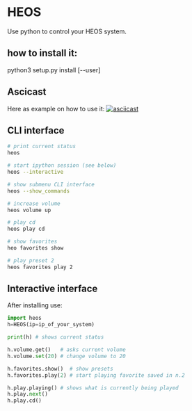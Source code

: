 # HEOS

Use python to control your HEOS system.

## how to install it:
python3 setup.py install [--user]

## Ascicast
Here as example on how to use it:
[![asciicast](https://asciinema.org/a/336820.png)](https://asciinema.org/a/336820)


## CLI interface
```bash
# print current status
heos

# start ipython session (see below)
heos --interactive

# show submenu CLI interface
heos --show_commands

# increase volume
heos volume up

# play cd
heos play cd

# show favorites
heo favorites show

# play preset 2
heos favorites play 2
```

## Interactive interface
After installing use:
```python
import heos
h=HEOS(ip=ip_of_your_system)

print(h) # shows current status

h.volume.get()   # asks current volume
h.volume.set(20) # change volume to 20

h.favorites.show()  # show presets
h.favorites.play(2) # start playing favorite saved in n.2

h.play.playing() # shows what is currently being played
h.play.next()
h.play.cd()
```
